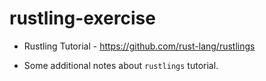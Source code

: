 # rustling-exercise

* Rustling Tutorial - https://github.com/rust-lang/rustlings

* Some additional notes about `rustlings` tutorial.
